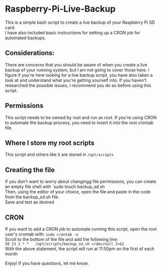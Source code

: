 # Raspberry-Pi-Live-Backup  
  
This is a simple bash script to create a live backup of your Raspberry Pi SD card.  
I have also included basic instructions for setting up a CRON job for automated backups.  

## Considerations:  
There are concerns that you should be aware of when you create a live backup of your running system, but I am not going to cover those here. I figure if you're here looking for a live backup script, you have also taken a look at and understand what you're getting yourself into. If you haven't researched the possible issues, I recommend you do so before using this script.  

## Permissions
This script needs to be owned by root and run as root. If you're using CRON to automate the backup process, you need to insert it into the root crontab file.  

## Where I store my root scripts  
This script and others like it are stored in `/opt/scripts`  

## Creating the file
If you don't want to worry about changingg file permissions, you can create an empty file shell with `sudo touch backup_sd.sh  
Then, using the editor of your choice, open the file and paste in the code from the backup_sd.sh file.  
Save and test as desired   

## CRON
If you want to add a CRON job to automate running this script, open the root user's crontab with: `sudo crontab -e`  
Scroll to the bottom of the file and add the following line:  
`50 23 1 * *   /opt/scripts/backup_sd.sh >/dev/null 2>&1`  
With the above statement, the script will run at 11:50pm on the first of each month

Enjoy! If you have questions, let me know.
